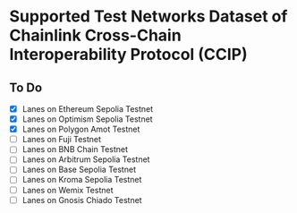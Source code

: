 # Supported Test Networks Dataset of Chainlink Cross-Chain Interoperability Protocol (CCIP)

## To Do

- [x] Lanes on Ethereum Sepolia Testnet
- [x] Lanes on Optimism Sepolia Testnet
- [x] Lanes on Polygon Amot Testnet
- [ ] Lanes on Fuji Testnet
- [ ] Lanes on BNB Chain Testnet
- [ ] Lanes on Arbitrum Sepolia Testnet
- [ ] Lanes on Base Sepolia Testnet
- [ ] Lanes on Kroma Sepolia Testnet
- [ ] Lanes on Wemix Testnet
- [ ] Lanes on Gnosis Chiado Testnet
